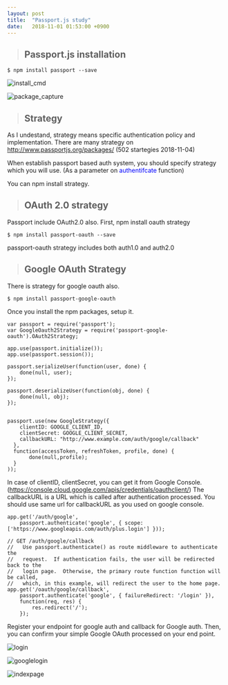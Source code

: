 ```yaml
---
layout: post
title:  "Passport.js study"
date:   2018-11-01 01:53:00 +0900
---
```


> ## Passport.js installation

```alias
$ npm install passport --save
```

![install_cmd]({{site.baseurl}}/assets/install_cmd.PNG)

![package_capture]({{site.baseurl}}/assets/package_capture.PNG)


> ## Strategy

As I undestand, strategy means specific authentication policy and implementation.
There are many strategy on http://www.passportjs.org/packages/
(502 startegies 2018-11-04)

When establish passport based auth system, you should specify strategy which you will use.
(As a parameter on <span style="color:blue"> authentifcate </span> function)

You can npm install strategy.

> ## OAuth 2.0 strategy

Passport include OAuth2.0 also.
First, npm install oauth strategy

```alias
$ npm install passport-oauth --save
```

passport-oauth strategy includes both auth1.0 and auth2.0

>## Google OAuth Strategy

There is strategy for google oauth also.

```alias
$ npm install passport-google-oauth
 ```

 Once you install the npm packages, setup it.

```alias
var passport = require('passport');
var GoogleOauth2Strategy = require('passport-google-oauth').OAuth2Strategy;

app.use(passport.initialize());
app.use(passport.session());

passport.serializeUser(function(user, done) {
    done(null, user);
});

passport.deserializeUser(function(obj, done) {
    done(null, obj);
});


passport.use(new GoogleStrategy({
    clientID: GOOGLE_CLIENT_ID,
    clientSecret: GOOGLE_CLIENT_SECRET,
    callbackURL: "http://www.example.com/auth/google/callback"
  },
  function(accessToken, refreshToken, profile, done) {
       done(null,profile);
  }
));
```

In case of clientID, clientSecret, you can get it from Google Console.
(https://console.cloud.google.com/apis/credentials/oauthclient/)
The callbackURL is a URL which is called after authentication processed.
You should use same url for callbackURL as you used on google console.


```alias
app.get('/auth/google',
    passport.authenticate('google', { scope: ['https://www.googleapis.com/auth/plus.login'] }));

// GET /auth/google/callback
//   Use passport.authenticate() as route middleware to authenticate the
//   request.  If authentication fails, the user will be redirected back to the
//   login page.  Otherwise, the primary route function function will be called,
//   which, in this example, will redirect the user to the home page.
app.get('/oauth/google/callback',
    passport.authenticate('google', { failureRedirect: '/login' }),
    function(req, res) {
        res.redirect('/');
    });

```

Register your endpoint for google auth and callback for Google auth.
Then, you can confirm your simple Google OAuth processed on your end point.


![login]({{site.baseurl}}/assets/login.PNG)


![googlelogin]({{site.baseurl}}/assets/googlelogin.png)

![indexpage]({{site.baseurl}}/assets/indexpage.PNG)
